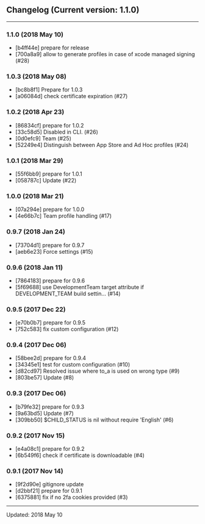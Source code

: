 ## Changelog (Current version: 1.1.0)

-----------------

### 1.1.0 (2018 May 10)

* [b4ff44e] prepare for release
* [700a8a9] allow to generate profiles in case of xcode managed signing (#28)

### 1.0.3 (2018 May 08)

* [bc8b8f1] Prepare for 1.0.3
* [a06084d] check certificate expiration (#27)

### 1.0.2 (2018 Apr 23)

* [86834cf] prepare for 1.0.2
* [33c58d5] Disabled in CLI. (#26)
* [0d0efc9] Team (#25)
* [52249e4] Distinguish between App Store and Ad Hoc profiles (#24)

### 1.0.1 (2018 Mar 29)

* [55f6bb9] prepare for 1.0.1
* [058787c] Update (#22)

### 1.0.0 (2018 Mar 21)

* [07a294e] prepare for 1.0.0
* [4e66b7c] Team profile handling (#17)

### 0.9.7 (2018 Jan 24)

* [73704d1] prepare for 0.9.7
* [aeb6e23] Force settings (#15)

### 0.9.6 (2018 Jan 11)

* [7864183] prepare for 0.9.6
* [5f69688] use DevelopmentTeam target attribute if DEVELOPMENT_TEAM build settin… (#14)

### 0.9.5 (2017 Dec 22)

* [e70b0b7] prepare for 0.9.5
* [752c583] fix custom configuration (#12)

### 0.9.4 (2017 Dec 06)

* [58bee2d] prepare for 0.9.4
* [34345e1] test for custom configuration (#10)
* [d82cd97] Resolved issue where to_a is used on wrong type (#9)
* [803be57] Update (#8)

### 0.9.3 (2017 Dec 06)

* [b79fe32] prepare for 0.9.3
* [9a63bd5] Update (#7)
* [309bb50] $CHILD_STATUS is nil without require 'English' (#6)

### 0.9.2 (2017 Nov 15)

* [e4a08c1] prepare for 0.9.2
* [6b549f6] check if certificate is downloadable (#4)

### 0.9.1 (2017 Nov 14)

* [9f2d90e] gitignore update
* [d2bbf21] prepare for 0.9.1
* [6375881] fix if no 2fa cookies provided (#3)

-----------------

Updated: 2018 May 10